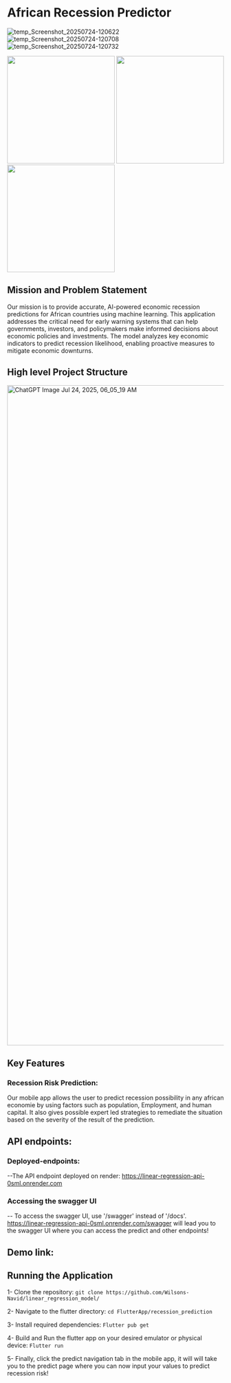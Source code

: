 # African Recession Predictor
![temp_Screenshot_20250724-120622](https://github.com/user-attachments/assets/c2ff86f4-867b-4258-92d5-ddb6875bf884)
![temp_Screenshot_20250724-120708](https://github.com/user-attachments/assets/357fbe3b-fe11-45f6-b53d-a7f9ad4d95c5)
![temp_Screenshot_20250724-120732](https://github.com/user-attachments/assets/393344c1-4f8b-4285-a018-66737f98c00d)

<p float="left">
  <img src="https://github.com/user-attachments/assets/c2ff86f4-867b-4258-92d5-ddb6875bf884" width="250" />
  <img src="https://github.com/user-attachments/assets/357fbe3b-fe11-45f6-b53d-a7f9ad4d95c5" width="250" />
  <img src="https://github.com/user-attachments/assets/393344c1-4f8b-4285-a018-66737f98c00d" width="250" />
</p>


## Mission and Problem Statement

Our mission is to provide accurate, AI-powered economic recession predictions for African countries using machine learning. This application addresses the critical need for early warning systems that can help governments, investors, and policymakers make informed decisions about economic policies and investments. The model analyzes key economic indicators to predict recession likelihood, enabling proactive measures to mitigate economic downturns.

## High level Project Structure


<img width="1024" height="1536" alt="ChatGPT Image Jul 24, 2025, 06_05_19 AM" src="https://github.com/user-attachments/assets/8a9da730-738e-4488-8c69-e9afddaa3316" />


## Key Features

### Recession Risk Prediction:
Our mobile app allows the user to predict recession possibility in any  african economie by using factors such as population, Employment, and human capital. It also gives possible expert led strategies to remediate the situation based on  the severity of the result of the prediction.

## API endpoints: 
### Deployed-endpoints: 
--The API endpoint deployed on render:  https://linear-regression-api-0sml.onrender.com
### Accessing the swagger UI
-- To  access the swagger UI, use '/swagger' instead of '/docs'. https://linear-regression-api-0sml.onrender.com/swagger will lead you to the swagger UI where you can access the predict and other endpoints!

## Demo link: 


## Running the Application
1- Clone the repository: ``git clone https://github.com/Wilsons-Navid/linear_regression_model/`` 


2- Navigate to the flutter directory: ``cd FlutterApp/recession_prediction`` 

3- Install required dependencies: ``Flutter pub get``  

4- Build and Run the flutter app on your desired emulator or physical device: ``Flutter run``

5- Finally, click the predict navigation tab in the mobile app, it will will take you to the predict page where you can now input your values to predict recession risk!



